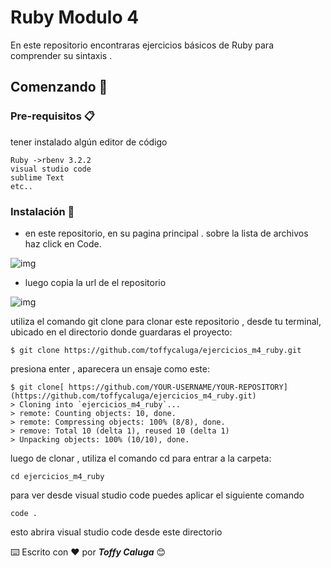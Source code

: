 # Ruby Modulo 4

En este repositorio encontraras ejercicios básicos de Ruby para comprender su sintaxis .

## Comenzando 🚀

### Pre-requisitos 📋

tener instalado algún editor de código

```
Ruby ->rbenv 3.2.2
visual studio code
sublime Text
etc..

```

### Instalación 🔧

- en este repositorio, en su pagina principal . sobre la lista de archivos haz click en Code.

![img](https://github.com/toffycaluga/viajes_chile/tree/main/assets/img/inst-1.png)

- luego copia la url de el repositorio

![img](https://github.com/toffycaluga/viajes_chile/tree/main/assets/img/inst-2.png)

utiliza el comando git clone para clonar este repositorio , desde tu terminal, ubicado en el directorio donde guardaras el proyecto:

```
$ git clone https://github.com/toffycaluga/ejercicios_m4_ruby.git
```

presiona enter , aparecera un ensaje como este:

```
$ git clone[ https://github.com/YOUR-USERNAME/YOUR-REPOSITORY](https://github.com/toffycaluga/ejercicios_m4_ruby.git)
> Cloning into `ejercicios_m4_ruby`...
> remote: Counting objects: 10, done.
> remote: Compressing objects: 100% (8/8), done.
> remove: Total 10 (delta 1), reused 10 (delta 1)
> Unpacking objects: 100% (10/10), done.
```

luego de clonar , utiliza el comando cd para entrar a la carpeta:

```
cd ejercicios_m4_ruby
```

para ver desde visual studio code puedes aplicar el siguiente comando

```
code .
```

esto abrira visual studio code desde este directorio

⌨️ Escrito con ❤️ por **_Toffy Caluga_** 😊
